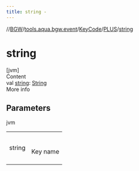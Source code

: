 ```yaml
---
title: string -
---
```

//[BGW](../../../../index.md)/[tools.aqua.bgw.event](../../index.md)/[KeyCode](../index.md)/[PLUS](index.md)/[string](string.md)



# string  
[jvm]  
Content  
val [string](string.md): [String](https://kotlinlang.org/api/latest/jvm/stdlib/kotlin/-string/index.html)  
More info  


## Parameters  
  
jvm  
  
| | |
|---|---|
| <a name="tools.aqua.bgw.event/KeyCode.PLUS/string/#/PointingToDeclaration/"></a>string| <a name="tools.aqua.bgw.event/KeyCode.PLUS/string/#/PointingToDeclaration/"></a><br><br>Key name<br><br>|
  
  



